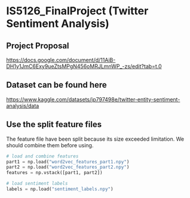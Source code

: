 # IS5126_FinalProject (Twitter Sentiment Analysis)

## Project Proposal
https://docs.google.com/document/d/11AiB-DH1y1JmC6Exy9ueZtsMPgN456oMRJLmnWP_-zs/edit?tab=t.0

## Dataset can be found here
https://www.kaggle.com/datasets/jp797498e/twitter-entity-sentiment-analysis/data

## Use the split feature files

The feature file have been split because its size exceeded limitation.
We should combine them before using.

```python
# load and combine features
part1 = np.load("word2vec_features_part1.npy")
part2 = np.load("word2vec_features_part2.npy")
features = np.vstack([part1, part2])

# load sentiment labels
labels = np.load("sentiment_labels.npy")
```
```

